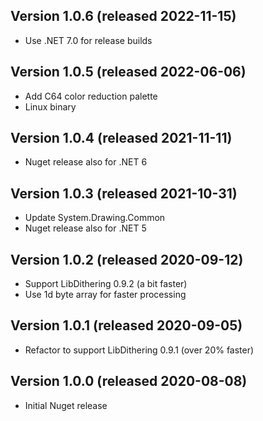 ## Version 1.0.6 (released 2022-11-15)
- Use .NET 7.0 for release builds

## Version 1.0.5 (released 2022-06-06)
- Add C64 color reduction palette  
- Linux binary

## Version 1.0.4 (released 2021-11-11)
- Nuget release also for .NET 6

## Version 1.0.3 (released 2021-10-31)
- Update System.Drawing.Common
- Nuget release also for .NET 5

## Version 1.0.2 (released 2020-09-12)
- Support LibDithering 0.9.2 (a bit faster)
- Use 1d byte array for faster processing

## Version 1.0.1 (released 2020-09-05)
- Refactor to support LibDithering 0.9.1 (over 20% faster)

## Version 1.0.0 (released 2020-08-08)
- Initial Nuget release